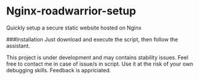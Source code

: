 # Nginx-roadwarrior-setup
Quickly setup a secure static website hosted on Nginx

###Installation
Just download and execute the script, then follow the assistant.

This project is under development and may contains stability issues. Feel free to contact me in case of issue/s in script. Use it at the risk of your own debugging skills. Feedback is appriciated.

